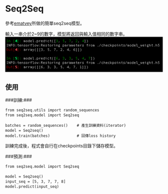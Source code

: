 # Seq2Seq
參考[ematvey](https://github.com/ematvey/tensorflow-seq2seq-tutorials)所做的簡單seq2seq模型。

輸入一串介於2~9的數字，模型將返回與輸入值相同的數字串。
![使用方式](example.png)

## 使用
###訓練:###

```
from seq2seq.utils import random_sequences
from seq2seq.model import Seq2seq

batches = random_sequences() 	# 產生訓練資料(iterator)
model = Seq2seq()
model.train(batches)	 		# 回傳loss history
```
訓練完成後，程式會自行在checkpoints目錄下儲存模型。


###預測:###

```
from seq2seq.model import Seq2seq

model = Seq2seq()
input_seq = [5, 3, 7, 7, 8]
model.predict(input_seq)
```

